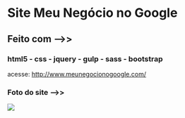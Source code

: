 # Site Meu Negócio no Google

## Feito com -->> 
### html5 - css - jquery - gulp - sass - bootstrap 

acesse: http://www.meunegocionogoogle.com/

### Foto do site -->>

<img src="https://raw.githubusercontent.com/ismaelsantana/Negocio-no-Google-site/master/foto-do-site-meunegocionogoogle.png">

